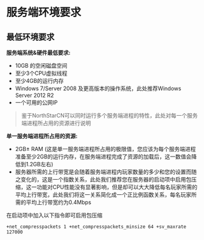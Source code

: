 

# 服务端环境要求

## 最低环境要求

**服务端系统&硬件最低要求:**

* 10GB 的空闲磁盘空间
* 至少3个CPU虚拟线程
* 至少4GB的运行内存
* Windows 7/Server 2008 及更高版本的操作系统，此处推荐Windows Server 2012 R2
* 一个可用的公网IP

> 鉴于NorthStarCN可以同时运行多个服务端进程的特性，此处对每一个服务端进程所占用的资源进行说明

**单一服务端进程所占用的资源:**

* 2GB± RAM (这是单一服务端进程所占用的极限值，您应该为每个服务端进程准备至少2GB的运行内存，在服务端进程完成了资源的加载后，这一数值会降低到1.2GB左右)
* 服务器所需的上行带宽是会随着服务端进程内玩家数量的多少和您的设置而随之变化的，这是一个指数关系，此处我们推荐您在服务器的启动项中启用包压缩，这一功能对CPU性能没有显著影响，但是却可以大大降低每名玩家所需的平均上行带宽，此处我们将这一关系简化成一个正比例函数关系，每名玩家所需的平均上行带宽约为0.4Mbps


在启动项中加入以下指令即可启用包压缩
```
+net_compresspackets 1 +net_compresspackets_minsize 64 +sv_maxrate 127000                                                               
```

